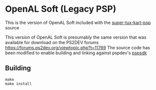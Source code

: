 # OpenAL Soft (Legacy PSP)

This is the version of OpenAL Soft included with the [super-tux-kart-psp](https://code.google.com/archive/p/super-tux-kart-psp/source/default/source) source

This version of OpenAL Soft is presumably the same version that was available for download on the PS2DEV forums
https://forums.ps2dev.org/viewtopic.php?t=11769
The source code has been modified to enable building and linking against pspdev's [pspsdk](https://github.com/pspdev/pspdev)

## Building
```
make
make install
```